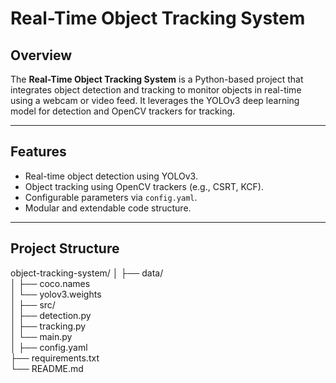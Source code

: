 # Real-Time Object Tracking System

## Overview
The **Real-Time Object Tracking System** is a Python-based project that integrates object detection and tracking to monitor objects in real-time using a webcam or video feed. It leverages the YOLOv3 deep learning model for detection and OpenCV trackers for tracking.

---

## Features
- Real-time object detection using YOLOv3.
- Object tracking using OpenCV trackers (e.g., CSRT, KCF).
- Configurable parameters via `config.yaml`.
- Modular and extendable code structure.

---

## Project Structure
object-tracking-system/
│
├── data/                 
│   ├── coco.names        
│   └── yolov3.weights    
│
├── src/                  
│   ├── detection.py      
│   ├── tracking.py       
│   └── main.py           
│
├── config.yaml           
├── requirements.txt      
└── README.md             
